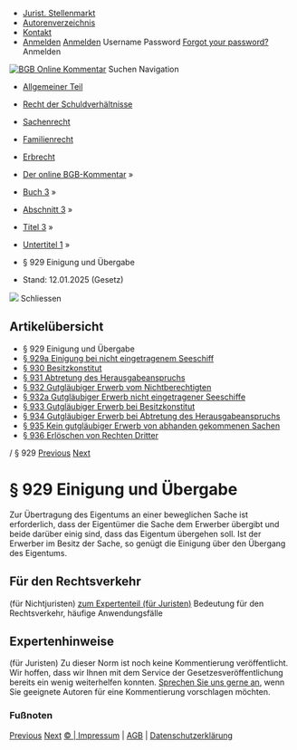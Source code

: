   * [Jurist. Stellenmarkt](https://bgb.kommentar.de/Buch-3/Abschnitt-3/Titel-3/Untertitel-1/</job-board> "Jurist. Stellenmarkt")
  * [Autorenverzeichnis](https://bgb.kommentar.de/Buch-3/Abschnitt-3/Titel-3/Untertitel-1/</Autorenverzeichnis> "Autorenverzeichnis")
  * [Kontakt](https://bgb.kommentar.de/Buch-3/Abschnitt-3/Titel-3/Untertitel-1/</Kontakt>)
  * [Anmelden](https://bgb.kommentar.de/Buch-3/Abschnitt-3/Titel-3/Untertitel-1/<#login> "show login form") [Anmelden](https://bgb.kommentar.de/Buch-3/Abschnitt-3/Titel-3/Untertitel-1/<#> "hide login form") Username Password
[Forgot your password?](https://bgb.kommentar.de/Buch-3/Abschnitt-3/Titel-3/Untertitel-1/</user/forgotpassword>) Anmelden 


[![BGB Online Kommentar](https://bgb.kommentar.de/extension/bgb/design/bgb/images/logo.png)](https://bgb.kommentar.de/Buch-3/Abschnitt-3/Titel-3/Untertitel-1/</> "BGB Online Kommentar")
Suchen
Navigation
  * [Allgemeiner Teil](https://bgb.kommentar.de/Buch-3/Abschnitt-3/Titel-3/Untertitel-1/</Buch-1>)
  * [Recht der Schuldverhältnisse](https://bgb.kommentar.de/Buch-3/Abschnitt-3/Titel-3/Untertitel-1/</Buch-2>)
  * [Sachenrecht](https://bgb.kommentar.de/Buch-3/Abschnitt-3/Titel-3/Untertitel-1/</Buch-3>)
  * [Familienrecht](https://bgb.kommentar.de/Buch-3/Abschnitt-3/Titel-3/Untertitel-1/</Buch-4>)
  * [Erbrecht](https://bgb.kommentar.de/Buch-3/Abschnitt-3/Titel-3/Untertitel-1/</Buch-5>)


  * [Der online BGB-Kommentar](https://bgb.kommentar.de/Buch-3/Abschnitt-3/Titel-3/Untertitel-1/</>) »
  * [Buch 3](https://bgb.kommentar.de/Buch-3/Abschnitt-3/Titel-3/Untertitel-1/</Buch-3>) »
  * [Abschnitt 3](https://bgb.kommentar.de/Buch-3/Abschnitt-3/Titel-3/Untertitel-1/</Buch-3/Abschnitt-3>) »
  * [Titel 3](https://bgb.kommentar.de/Buch-3/Abschnitt-3/Titel-3/Untertitel-1/</Buch-3/Abschnitt-3/Titel-3>) »
  * [Untertitel 1](https://bgb.kommentar.de/Buch-3/Abschnitt-3/Titel-3/Untertitel-1/</Buch-3/Abschnitt-3/Titel-3/Untertitel-1>) »
  * § 929 Einigung und Übergabe 
  * Stand: 12.01.2025 (Gesetz) 


![](https://vg01.met.vgwort.de/na/1c9909529ead4f509072c06d9081a7d5)
Schliessen 
## Artikelübersicht
  * § 929 Einigung und Übergabe 
  * [ § 929a Einigung bei nicht eingetragenem Seeschiff ](https://bgb.kommentar.de/Buch-3/Abschnitt-3/Titel-3/Untertitel-1/</Buch-3/Abschnitt-3/Titel-3/Untertitel-1/Einigung-bei-nicht-eingetragenem-Seeschiff>)
  * [ § 930 Besitzkonstitut ](https://bgb.kommentar.de/Buch-3/Abschnitt-3/Titel-3/Untertitel-1/</Buch-3/Abschnitt-3/Titel-3/Untertitel-1/Besitzkonstitut>)
  * [ § 931 Abtretung des Herausgabeanspruchs ](https://bgb.kommentar.de/Buch-3/Abschnitt-3/Titel-3/Untertitel-1/</Buch-3/Abschnitt-3/Titel-3/Untertitel-1/Abtretung-des-Herausgabeanspruchs>)
  * [ § 932 Gutgläubiger Erwerb vom Nichtberechtigten ](https://bgb.kommentar.de/Buch-3/Abschnitt-3/Titel-3/Untertitel-1/</Buch-3/Abschnitt-3/Titel-3/Untertitel-1/Gutglaeubiger-Erwerb-vom-Nichtberechtigten>)
  * [ § 932a Gutgläubiger Erwerb nicht eingetragener Seeschiffe ](https://bgb.kommentar.de/Buch-3/Abschnitt-3/Titel-3/Untertitel-1/</Buch-3/Abschnitt-3/Titel-3/Untertitel-1/Gutglaeubiger-Erwerb-nicht-eingetragener-Seeschiffe>)
  * [ § 933 Gutgläubiger Erwerb bei Besitzkonstitut ](https://bgb.kommentar.de/Buch-3/Abschnitt-3/Titel-3/Untertitel-1/</Buch-3/Abschnitt-3/Titel-3/Untertitel-1/Gutglaeubiger-Erwerb-bei-Besitzkonstitut>)
  * [ § 934 Gutgläubiger Erwerb bei Abtretung des Herausgabeanspruchs ](https://bgb.kommentar.de/Buch-3/Abschnitt-3/Titel-3/Untertitel-1/</Buch-3/Abschnitt-3/Titel-3/Untertitel-1/Gutglaeubiger-Erwerb-bei-Abtretung-des-Herausgabeanspruchs>)
  * [ § 935 Kein gutgläubiger Erwerb von abhanden gekommenen Sachen ](https://bgb.kommentar.de/Buch-3/Abschnitt-3/Titel-3/Untertitel-1/</Buch-3/Abschnitt-3/Titel-3/Untertitel-1/Kein-gutglaeubiger-Erwerb-von-abhanden-gekommenen-Sachen>)
  * [ § 936 Erlöschen von Rechten Dritter ](https://bgb.kommentar.de/Buch-3/Abschnitt-3/Titel-3/Untertitel-1/</Buch-3/Abschnitt-3/Titel-3/Untertitel-1/Erloeschen-von-Rechten-Dritter>)


/ § 929 
[Previous](https://bgb.kommentar.de/Buch-3/Abschnitt-3/Titel-3/Untertitel-1/</Buch-3/Abschnitt-3/Titel-2/Aufgabe-des-Eigentums-Aneignung-des-Fiskus> "§ 928 Aufgabe des Eigentums, Aneignung des Fiskus") [Next](https://bgb.kommentar.de/Buch-3/Abschnitt-3/Titel-3/Untertitel-1/</Buch-3/Abschnitt-3/Titel-3/Untertitel-1/Einigung-bei-nicht-eingetragenem-Seeschiff> "§ 929a Einigung bei nicht eingetragenem Seeschiff")
# § 929 Einigung und Übergabe
Zur Übertragung des Eigentums an einer beweglichen Sache ist erforderlich, dass der Eigentümer die Sache dem Erwerber übergibt und beide darüber einig sind, dass das Eigentum übergehen soll. Ist der Erwerber im Besitz der Sache, so genügt die Einigung über den Übergang des Eigentums.
## Für den Rechtsverkehr 
(für Nichtjuristen)
[zum Expertenteil (für Juristen)](https://bgb.kommentar.de/Buch-3/Abschnitt-3/Titel-3/Untertitel-1/<#expertenhinweise>)
Bedeutung für den Rechtsverkehr, häufige Anwendungsfälle
## Expertenhinweise
(für Juristen)
Zu dieser Norm ist noch keine Kommentierung veröffentlicht. Wir hoffen, dass wir Ihnen mit dem Service der Gesetzesveröffentlichung bereits ein wenig weiterhelfen konnten. [Sprechen Sie uns gerne an](https://bgb.kommentar.de/Buch-3/Abschnitt-3/Titel-3/Untertitel-1/</Kontakt>), wenn Sie geeignete Autoren für eine Kommentierung vorschlagen möchten. 
### Fußnoten
[Previous](https://bgb.kommentar.de/Buch-3/Abschnitt-3/Titel-3/Untertitel-1/</Buch-3/Abschnitt-3/Titel-2/Aufgabe-des-Eigentums-Aneignung-des-Fiskus> "§ 928 Aufgabe des Eigentums, Aneignung des Fiskus") [Next](https://bgb.kommentar.de/Buch-3/Abschnitt-3/Titel-3/Untertitel-1/</Buch-3/Abschnitt-3/Titel-3/Untertitel-1/Einigung-bei-nicht-eingetragenem-Seeschiff> "§ 929a Einigung bei nicht eingetragenem Seeschiff")
[© | Impressum](https://bgb.kommentar.de/Buch-3/Abschnitt-3/Titel-3/Untertitel-1/</Kontakt>) | [AGB](https://bgb.kommentar.de/Buch-3/Abschnitt-3/Titel-3/Untertitel-1/</AGB>) | [Datenschutzerklärung](https://bgb.kommentar.de/Buch-3/Abschnitt-3/Titel-3/Untertitel-1/</Datenschutzerklaerung-fuer-Leser>)
